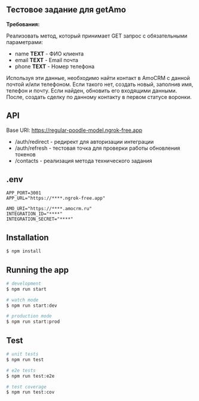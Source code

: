 ## Тестовое задание для getAmo
**Требования:**

Реализовать метод, который принимает GET запрос с обязательными параметрами:

- name **TEXT** - ФИО клиента
- email **TEXT** - Email почта
- phone **TEXT** - Номер телефона

Используя эти данные, необходимо найти контакт в AmoCRM с данной почтой и/или телефоном. Если такого нет, создать новый, заполнив имя, телефон и почту. Если найден, обновить его входящими данными. После, создать сделку по данному контакту в первом статусе воронки.

## API
Base URI: https://regular-poodle-model.ngrok-free.app
- /auth/redirect - редирект для авторизации интеграции
- /auth/refresh - тестовая точка для проверки работы обновления токенов
- /contacts - реализация метода технического задания

## .env
```
APP_PORT=3001
APP_URL="https://****.ngrok-free.app"

AMO_URI="https://****.amocrm.ru"
INTEGRATION_ID="****"
INTEGRATION_SECRET="****"
```

## Installation

```bash
$ npm install
```

## Running the app

```bash
# development
$ npm run start

# watch mode
$ npm run start:dev

# production mode
$ npm run start:prod
```

## Test

```bash
# unit tests
$ npm run test

# e2e tests
$ npm run test:e2e

# test coverage
$ npm run test:cov
```

